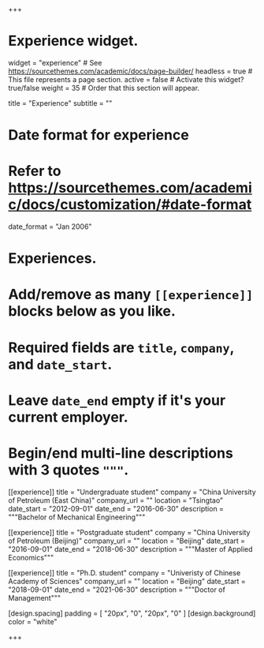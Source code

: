 +++
# Experience widget.
widget = "experience"  # See https://sourcethemes.com/academic/docs/page-builder/
headless = true  # This file represents a page section.
active = false  # Activate this widget? true/false
weight = 35  # Order that this section will appear.

title = "Experience"
subtitle = ""

# Date format for experience
#   Refer to https://sourcethemes.com/academic/docs/customization/#date-format
date_format = "Jan 2006"

# Experiences.
#   Add/remove as many `[[experience]]` blocks below as you like.
#   Required fields are `title`, `company`, and `date_start`.
#   Leave `date_end` empty if it's your current employer.
#   Begin/end multi-line descriptions with 3 quotes `"""`.
[[experience]]
  title = "Undergraduate student"
  company = "China University of Petroleum (East China)"
  company_url = ""
  location = "Tsingtao"
  date_start = "2012-09-01"
  date_end = "2016-06-30"
  description = """Bachelor of Mechanical Engineering"""

[[experience]]
  title = "Postgraduate student"
  company = "China University of Petroleum (Beijing)"
  company_url = ""
  location = "Beijing"
  date_start = "2016-09-01"
  date_end = "2018-06-30"
  description = """Master of Applied Economics"""

[[experience]]
  title = "Ph.D. student"
  company = "Univeristy of Chinese Academy of Sciences"
  company_url = ""
  location = "Beijing"
  date_start = "2018-09-01"
  date_end = "2021-06-30"
  description = """Doctor of Management"""

[design.spacing]
padding = [ "20px", "0", "20px", "0" ]
[design.background]
color = "white"

+++
